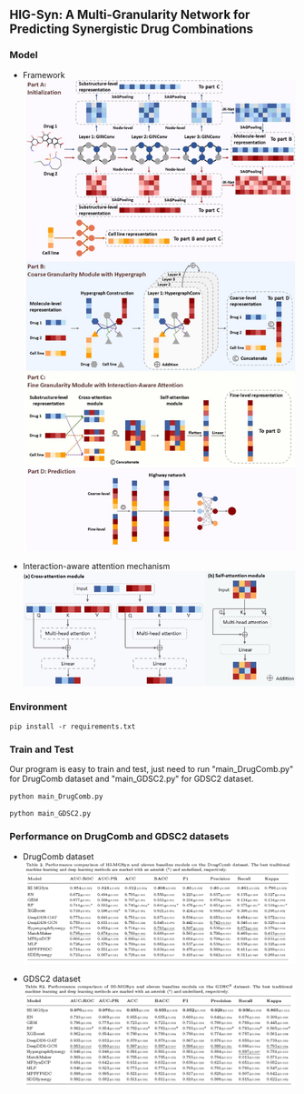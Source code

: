 ## HIG-Syn: A Multi-Granularity Network for Predicting Synergistic Drug Combinations

### Model
- Framework
  ![](https://github.com/gracygyx/HIGSyn/blob/main/Figures/Framework.jpg)

- Interaction-aware attention mechanism
  ![](https://github.com/gracygyx/HIGSyn/blob/main/Figures/Attention.jpg)

### Environment

```
pip install -r requirements.txt
```


### Train and Test

Our program is easy to train and test,  just need to run "main_DrugComb.py" for DrugComb dataset and  "main_GDSC2.py" for GDSC2 dataset. 

```
python main_DrugComb.py
```

```
python main_GDSC2.py
```

### Performance on DrugComb and GDSC2 datasets

- DrugComb dataset
  ![](https://github.com/gracygyx/HIGSyn/blob/main/Figures/DrugComb.jpg)

- GDSC2 dataset
  ![](https://github.com/gracygyx/HIGSyn/blob/main/Figures/GDSC2_result.jpg)
